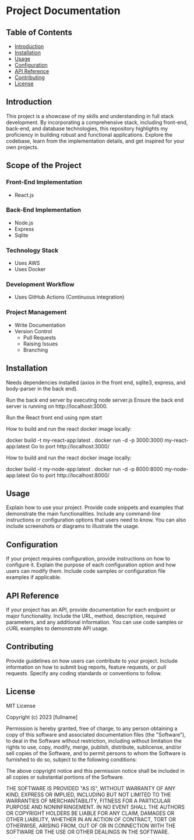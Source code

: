 
# Project Documentation

## Table of Contents
- [Introduction](#introduction)
- [Installation](#installation)
- [Usage](#usage)
- [Configuration](#configuration)
- [API Reference](#api-reference)
- [Contributing](#contributing)
- [License](#license)

## Introduction

This project is a showcase of my skills and understanding in full stack development. By incorporating a comprehensive stack, including front-end, back-end, and database technologies, this repository highlights my proficiency in building robust and functional applications. Explore the codebase, learn from the implementation details, and get inspired for your own projects.


## Scope of the Project

### Front-End Implementation
- React.js

### Back-End Implementation
- Node.js
- Express
- Sqlite

### Technology Stack
- Uses AWS
- Uses Docker

### Development Workflow
- Uses GitHub Actions (Continuous integration) 

### Project Management
- Write Documentation
- Version Control
  - Pull Requests
  - Raising Issues
  - Branching


## Installation

Needs dependencies installed (axios in the front end, sqlite3, express, and body-parser in the back end).

Run the back end server by executing node server.js 
Ensure the back end server is running on http://localhost:3000.

Run the React front end using npm start 


How to build and run the react docker image locally: 

docker build -t my-react-app:latest . 
docker run -d -p 3000:3000 my-react-app:latest
Go to port http://localhost:3000/

How to build and run the react docker image locally: 

docker build -t my-node-app:latest . 
docker run -d -p 8000:8000 my-node-app:latest
Go to port http://localhost:8000/


## Usage
Explain how to use your project. Provide code snippets and examples that demonstrate the main functionalities. Include any command-line instructions or configuration options that users need to know. You can also include screenshots or diagrams to illustrate the usage.

## Configuration
If your project requires configuration, provide instructions on how to configure it. Explain the purpose of each configuration option and how users can modify them. Include code samples or configuration file examples if applicable.

## API Reference
If your project has an API, provide documentation for each endpoint or major functionality. Include the URL, method, description, required parameters, and any additional information. You can use code samples or cURL examples to demonstrate API usage.

## Contributing
Provide guidelines on how users can contribute to your project. Include information on how to submit bug reports, feature requests, or pull requests. Specify any coding standards or conventions to follow.

## License

MIT License

Copyright (c) 2023 [fullname]

Permission is hereby granted, free of charge, to any person obtaining a copy
of this software and associated documentation files (the "Software"), to deal
in the Software without restriction, including without limitation the rights
to use, copy, modify, merge, publish, distribute, sublicense, and/or sell
copies of the Software, and to permit persons to whom the Software is
furnished to do so, subject to the following conditions:

The above copyright notice and this permission notice shall be included in all
copies or substantial portions of the Software.

THE SOFTWARE IS PROVIDED "AS IS", WITHOUT WARRANTY OF ANY KIND, EXPRESS OR
IMPLIED, INCLUDING BUT NOT LIMITED TO THE WARRANTIES OF MERCHANTABILITY,
FITNESS FOR A PARTICULAR PURPOSE AND NONINFRINGEMENT. IN NO EVENT SHALL THE
AUTHORS OR COPYRIGHT HOLDERS BE LIABLE FOR ANY CLAIM, DAMAGES OR OTHER
LIABILITY, WHETHER IN AN ACTION OF CONTRACT, TORT OR OTHERWISE, ARISING FROM,
OUT OF OR IN CONNECTION WITH THE SOFTWARE OR THE USE OR OTHER DEALINGS IN THE
SOFTWARE.

